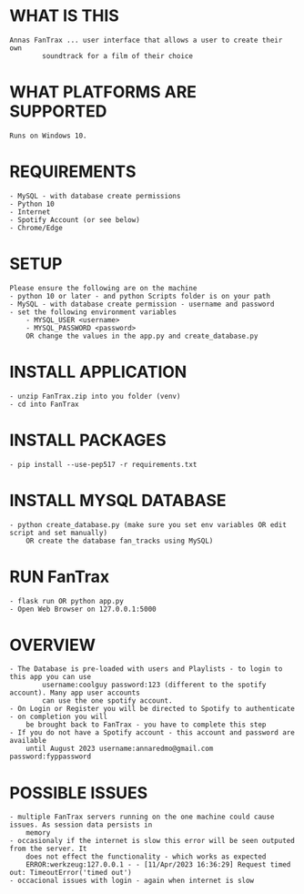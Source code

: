 # WHAT IS THIS
	Annas FanTrax ... user interface that allows a user to create their own 
            soundtrack for a film of their choice 
	
# WHAT PLATFORMS ARE SUPPORTED
	Runs on Windows 10. 
	
# REQUIREMENTS
	- MySQL - with database create permissions
	- Python 10 
	- Internet
	- Spotify Account (or see below)
	- Chrome/Edge
	
# SETUP
	Please ensure the following are on the machine
	- python 10 or later - and python Scripts folder is on your path
	- MySQL - with database create permission - username and password
	- set the following environment variables
		- MYSQL_USER <username>
		- MYSQL_PASSWORD <password>
        OR change the values in the app.py and create_database.py
		
# INSTALL APPLICATION
	- unzip FanTrax.zip into you folder (venv)
	- cd into FanTrax

# INSTALL PACKAGES
	- pip install --use-pep517 -r requirements.txt

# INSTALL MYSQL DATABASE
	- python create_database.py (make sure you set env variables OR edit script and set manually) 
		OR create the database fan_tracks using MySQL)

# RUN FanTrax
	- flask run OR python app.py
	- Open Web Browser on 127.0.0.1:5000
	
# OVERVIEW
	- The Database is pre-loaded with users and Playlists - to login to this app you can use
            username:coolguy password:123 (different to the spotify account). Many app user accounts
            can use the one spotify account.
	- On Login or Register you will be directed to Spotify to authenticate - on completion you will 
		be brought back to FanTrax - you have to complete this step
    - If you do not have a Spotify account - this account and password are available
        until August 2023 username:annaredmo@gmail.com password:fyppassword

# POSSIBLE ISSUES
    - multiple FanTrax servers running on the one machine could cause issues. As session data persists in 
        memory
    - occasionaly if the internet is slow this error will be seen outputed from the server. It
        does not effect the functionality - which works as expected
        ERROR:werkzeug:127.0.0.1 - - [11/Apr/2023 16:36:29] Request timed out: TimeoutError('timed out')
    - occacional issues with login - again when internet is slow 